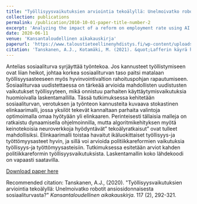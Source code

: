 ```yaml
---
title: "Työllisyysvaikutuksien arviointia tekoälyllä: Unelmoivatko robotit ansiosidonnaisesta sosiaaliturvasta?"
collection: publications
permalink: /publication/2010-10-01-paper-title-number-2
excerpt: 'Analyzing the impact of a reform on employment rate using AI.'
date: 2020-06-11
venue: 'Kansantaloudellinen aikakauskirja'
paperurl: 'https://www.taloustieteellinenyhdistys.fi/wp-content/uploads/2020/06/KAK_2_2020_WEB-94-123.pdf'
citation: 'Tanskanen, A.J., Kotamäki, M. (2021). &quot;Lafferin käyrä heterogeenisessa populaatiossa – ja miksi verolajilla on väliä&quot; <i>Kansantaloudellinen aikakauskirja</i>. 117 (3), 383-406.'
---
```

Antelias sosiaaliturva syrjäyttää työntekoa. Jos kannusteet työllistymiseen ovat liian heikot, johtaa korkea sosiaaliturvan taso paitsi matalaan työllisyysasteeseen myös hyvinvointivaltion rahoituspohjan rapautumiseen. Sosiaaliturvaa uudistettaessa on tärkeää arvioida mahdollisten uudistusten vaikutukset työllisyyteen, mikä onnistuu parhaiten käyttäytymisvaikutuksia huomioivalla laskentamallilla. Tässä tutkimuksessa kehitetään sosiaaliturvan, verotuksen ja työnteon kannusteita kuvaava stokastinen elinkaarimalli, jossa yksilöt tekevät kannaltaan parhaita valintoja optimoimalla omaa hyötyään yli elinkaaren. Perinteisesti tällaisia malleja on ratkaistu dynaamisella ohjelmoinnilla, mutta algoritmikehityksen myötä keinotekoisia neuroverkkoja hyödyntävät” tekoälyratkaisut” ovat tulleet mahdollisiksi. Elinkaarimalli toistaa havaitut ikäluokittaiset työllisyys-ja työttömyysasteet hyvin, ja sillä voi arvioida politiikkareformien vaikutuksia työllisyys-ja työttömyysasteisiin. Tutkimuksessa esitetään arviot kahden politiikkareformin työllisyysvaikutuksista. Laskentamallin koko lähdekoodi on vapaasti saatavilla.

[Download paper here](https://www.taloustieteellinenyhdistys.fi/wp-content/uploads/2020/06/KAK_2_2020_WEB-94-123.pdf)

Recommended citation: Tanskanen, A.J., (2020). "Työllisyysvaikutuksien arviointia tekoälyllä: Unelmoivatko robotit ansiosidonnaisesta sosiaaliturvasta?" <i>Kansantaloudellinen aikakauskirja</i>. 117 (2), 292-321.
